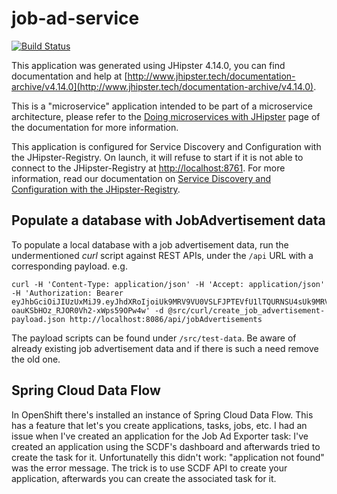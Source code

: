 # job-ad-service

[![Build Status](https://travis-ci.org/alv-ch/job-ad-service.svg?branch=master)](https://travis-ci.org/alv-ch/job-ad-service)

This application was generated using JHipster 4.14.0, you can find documentation and help at [http://www.jhipster.tech/documentation-archive/v4.14.0](http://www.jhipster.tech/documentation-archive/v4.14.0).

This is a "microservice" application intended to be part of a microservice architecture, please refer to the [Doing microservices with JHipster][] page of the documentation for more information.

This application is configured for Service Discovery and Configuration with the JHipster-Registry. On launch, it will refuse to start if it is not able to connect to the JHipster-Registry at [http://localhost:8761](http://localhost:8761). For more information, read our documentation on [Service Discovery and Configuration with the JHipster-Registry][].

## Populate a database with JobAdvertisement data

To populate a local database with a job advertisement data, run the undermentioned *curl* script against REST APIs, under the ```/api``` URL with a corresponding payload.
e.g.
```
curl -H 'Content-Type: application/json' -H 'Accept: application/json' -H 'Authorization: Bearer eyJhbGciOiJIUzUxMiJ9.eyJhdXRoIjoiUk9MRV9VU0VSLFJPTEVfU1lTQURNSU4sUk9MRV9BRE1JTiIsInVzZXJJZCI6IjQ5NDZkMjljLWE1NDMtMTFlOC1iZjdhLTAwMTU1ZGU1MDEwOSIsImZpcnN0TmFtZSI6IkFkbWluaXN0cmF0b3IiLCJsYXN0TmFtZSI6IkFkbWluaXN0cmF0b3IiLCJlbWFpbCI6ImFkbWluQGxvY2FsaG9zdCIsImxhbmdLZXkiOiJkZSIsImV4dGVybmFsSWQiOiJhZG1pbiIsInN1YiI6ImFkbWluIiwiZXhwIjozMjYyODU3OTY1fQ.CCd97AlSNNIzYIAvWqbrRVxQfQX4IkFYp6sjPdisKiabaePwdhd50KE-oauKSbHOz_RJOR0Vh2-xWps59OPw4w' -d @src/curl/create_job_advertisement-payload.json http://localhost:8086/api/jobAdvertisements
```
The payload scripts can be found under ```/src/test-data```. Be aware of already existing job advertisement data and if there is such a need remove the old one.



[JHipster Homepage and latest documentation]: http://www.jhipster.tech
[JHipster 4.14.0 archive]: http://www.jhipster.tech/documentation-archive/v4.14.0
[Doing microservices with JHipster]: http://www.jhipster.tech/documentation-archive/v4.14.0/microservices-architecture/
[Using JHipster in development]: http://www.jhipster.tech/documentation-archive/v4.14.0/development/
[Service Discovery and Configuration with the JHipster-Registry]: http://www.jhipster.tech/documentation-archive/v4.14.0/microservices-architecture/#jhipster-registry
[Using Docker and Docker-Compose]: http://www.jhipster.tech/documentation-archive/v4.14.0/docker-compose
[Using JHipster in production]: http://www.jhipster.tech/documentation-archive/v4.14.0/production/
[Running tests page]: http://www.jhipster.tech/documentation-archive/v4.14.0/running-tests/
[Setting up Continuous Integration]: http://www.jhipster.tech/documentation-archive/v4.14.0/setting-up-ci/


[Gatling]: http://gatling.io/

## Spring Cloud Data Flow
In OpenShift there's installed an instance of Spring Cloud Data Flow. This has a feature that let's you create applications, tasks, jobs, etc. I had an issue when I've created an application for the Job Ad Exporter task: I've created an application using the SCDF's dashboard and afterwards tried to create the task for it. Unfortunatelly this didn't work: "application not found" was the error message.
The trick is to use SCDF API to create your application, afterwards you can create the associated task for it.
